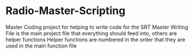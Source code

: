 # Radio-Master-Scripting
Master Coding project for helping to write code for the SRT
Master Writing File is the main project file that everything should feed into, others are helper functions 
Helper functions are numbered in the order that they are used in the main function file
